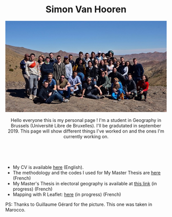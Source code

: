 <p align="center">
	    <h1 align="center">Simon Van Hooren</h1>
	    <img src="/Images/marocc.jpg">
	    <p align="center">Hello everyone this is my personal page ! 
	I'm a student in Geography in Brussels (Université Libre de Bruxelles).
	I'll be gradutated in september 2019.
	This page will show different things I've worked on and the ones I'm currently working on.</p>
	    <br><br><br>
	</p>


* My CV is available [here](https://svhooren.github.io/CV-2019/) (English).
* The methodology and the codes I used for My Master Thesis are [here](https://svhooren.github.io/Presidentielles/) (French)
* My Master's Thesis in electoral geography is available at [this link](https://svhooren.github.io/Memoire/) (in progress) (French)
* Mapping with R Leaflet: [here](https://svhooren.github.io/Paris_interactive/)  (in progress) (French)


PS: Thanks to Guillaume Gérard for the picture. This one was taken in Marocco.
